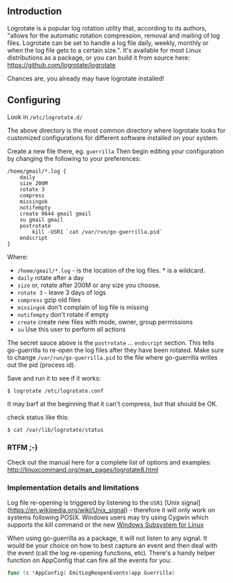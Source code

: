## Introduction

Logrotate is a popular log rotation utility that, according to its authors, "allows for the automatic rotation compression, removal and mailing of log files. Logrotate can be set to handle a log file daily, weekly, monthly or when the log file gets to a certain size.". It's available for most Linux distributions as a package, or you can build it from source here: https://github.com/logrotate/logrotate

Chances are, you already may have logrotate installed!

## Configuring

Look in `/etc/logrotate.d/`

The above directory is the most common directory where logrotate looks for customized configurations for different software installed on your system. 

Create a new file there, eg. `guerrilla` Then begin editing your configuration by changing the following to your preferences:

```
/home/gmail/*.log {
    daily
    size 200M
    rotate 3
    compress
    missingok
    notifempty
    create 0644 gmail gmail
    su gmail gmail
    postrotate
        kill -USR1 `cat /var/run/go-guerrilla.pid`
    endscript
}
```

Where:

* `/home/gmail/*.log` - is the location of the log files. * is a wildcard.
* `daily` rotate after a day
* `size` or, rotate after 200M or any size you choose. 
* `rotate 3` - leave 3 days of logs
* `compress` gzip old files
* `missingok` don't complain of log file is missing
* `notifempty` don't rotate if empty
* `create` create new files with mode, owner, group permissions
* `su` Use this user to perform all actions

The secret sauce above is the `postrotate` ... `endscript` section. This tells go-guerrilla to re-open the log files after they have been rotated. Make sure to change `/var/run/go-guerrilla.pid` to the file where go-guerrilla writes out the pid (process id).

Save and run it to see if it works:

    $ logrotate /etc/logrotate.conf

It may barf at the beginning that it can't compress, but that should be OK.

check status like this:

    $ cat /var/lib/logrotate/status 

### RTFM ;-)
Check out the manual here for a complete list of options and examples: http://linuxcommand.org/man_pages/logrotate8.html

### Implementation details and limitations

Log file re-opening is triggered by listening to the `USR1` [Unix signal] (https://en.wikipedia.org/wiki/Unix_signal) - therefore it will only work on systems following POSIX. Windows users may try using Cygwin which supports the kill command or the new [Windows Subsystem for Linux](https://en.wikipedia.org/wiki/Windows_Subsystem_for_Linux)

When using go-guerrilla as a package, it will not listen to any signal. It would be your choice on how to best capture an event and then deal with the event (call the log re-opening functions, etc). There's a handy helper function on AppConfig that can fire all the events for you:

```go
func (c *AppConfig) EmitLogReopenEvents(app Guerrilla)
```